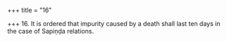 +++
title = "16"

+++
16. It is ordered that impurity caused by a death shall last ten days in the case of Sapiṇḍa relations.
